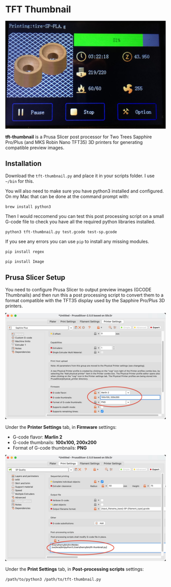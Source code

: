 # TFT Thumbnail

![G-code preview thumbnail](images/thumbnail.jpg)

**tft-thumbnail** is a Prusa Slicer post processor for Two Trees Sapphire Pro/Plus (and MKS Robin Nano TFT35) 3D printers for generating compatible preview images.

## Installation

Download the `tft-thumbnail.py` and place it in your scripts folder. I use `~/bin` for this.

You will also need to make sure you have python3 installed and configured. On my Mac that can be done at the command prompt with:

`brew install python3`

Then I would reccomend you can test this post processing script on a small G-code file to check you have all the required python libraries installed.

`python3 tft-thumbnail.py test.gcode test-sp.gcode`

If you see any errors you can use `pip` to install any missing modules.

`pip install regex`

`pip install Image`

## Prusa Slicer Setup

You need to configure Prusa Slicer to output preview images (GCODE Thumbnails) and then run this a post processing script to convert them to a format compatible with the TFT35 display used by the Sapphire Pro/Plus 3D printers.

![Printer Settings](images/printer-settings.jpg)

Under the **Printer Settings** tab, in **Firmware** settings:

* G-code flavor: **Marlin 2**
* G-code thumbnails: **100x100, 200x200**
* Format of G-code thumbnails: **PNG**

![Print Settings](images/print-settings.jpg)

Under the **Print Settings** tab, in **Post-processing scripts** settings:

`/path/to/python3 /path/to/tft-thumbnail.py`
